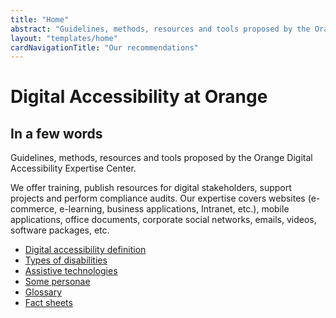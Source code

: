 ```yaml
---
title: "Home"
abstract: "Guidelines, methods, resources and tools proposed by the Orange Expertise Center for Digital Accessibility"
layout: "templates/home"
cardNavigationTitle: "Our recommendations"
---
```


# Digital Accessibility at Orange

## In a few words

Guidelines, methods, resources and tools proposed by the Orange Digital Accessibility Expertise Center.

We offer training, publish resources for digital stakeholders, support projects and perform compliance audits. Our expertise covers websites (e-commerce, e-learning, business applications, Intranet, etc.), mobile applications, office documents, corporate social networks, emails, videos, software packages, etc.


<ul class="list-inline">
  <li class="list-inline-item pb-2">
    <a href="digital-accessibility-definition/" class="btn btn-outline-secondary btn-sm">Digital accessibility definition</a>
  </li>
  <li class="list-inline-item pb-2">
    <a href="types-of-disabilities/" class="btn btn-outline-secondary btn-sm">Types of disabilities</a>
  </li>
  <li class="list-inline-item pb-2">
    <a href="assistive-technologies/" class="btn btn-outline-secondary btn-sm">Assistive technologies</a>
  </li>
   <li class="list-inline-item pb-2">
    <a href="persona/" class="btn btn-outline-secondary btn-sm">Some personae</a>
  </li>
  <li class="list-inline-item pb-2">
    <a href="glossary/" class="btn btn-outline-secondary btn-sm">Glossary</a>
  </li>
    <li class="list-inline-item pb-2">
    <a href="articles/fact-sheet-accessibility/#fact-sheets-list/" class="btn btn-outline-secondary btn-sm">Fact sheets</a>
  </li>
</ul>
